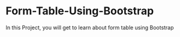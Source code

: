 # Form-Table-Using-Bootstrap
In this Project, you will get to learn about form table using Bootstrap

